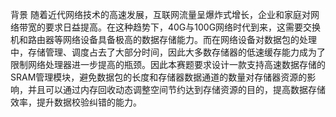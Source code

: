 背景
随着近代网络技术的高速发展，互联网流量呈爆炸式增长，企业和家庭对网络带宽的要求日益提高。在这种趋势下，40G与100G网络时代到来，这需要交换机和路由器等网络设备具备极高的数据存储能力。而在网络设备对数据包的处理中，存储管理、调度占去了大部分时间，因此大多数存储器的低速缓存能力成为了限制网络处理器进一步提高的瓶颈。因此本赛题要求设计一款支持高速数据存储的SRAM管理模块，避免数据包的长度和存储器数据通道的数量对存储器资源的影响，并且可以通过内存回收动态调整空间节约达到存储资源的目的，提高数据存储效率，提升数据校验纠错的能力。
